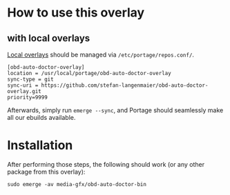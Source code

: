 # How to use this overlay

## with local overlays

[Local overlays](https://wiki.gentoo.org/wiki/Overlay/Local_overlay) should be managed via `/etc/portage/repos.conf/`.

```
[obd-auto-doctor-overlay]
location = /usr/local/portage/obd-auto-doctor-overlay
sync-type = git
sync-uri = https://github.com/stefan-langenmaier/obd-auto-doctor-overlay.git
priority=9999
```

Afterwards, simply run `emerge --sync`, and Portage should seamlessly make all our ebuilds available.

# Installation

After performing those steps, the following should work (or any other package from this overlay):

	sudo emerge -av media-gfx/obd-auto-doctor-bin
